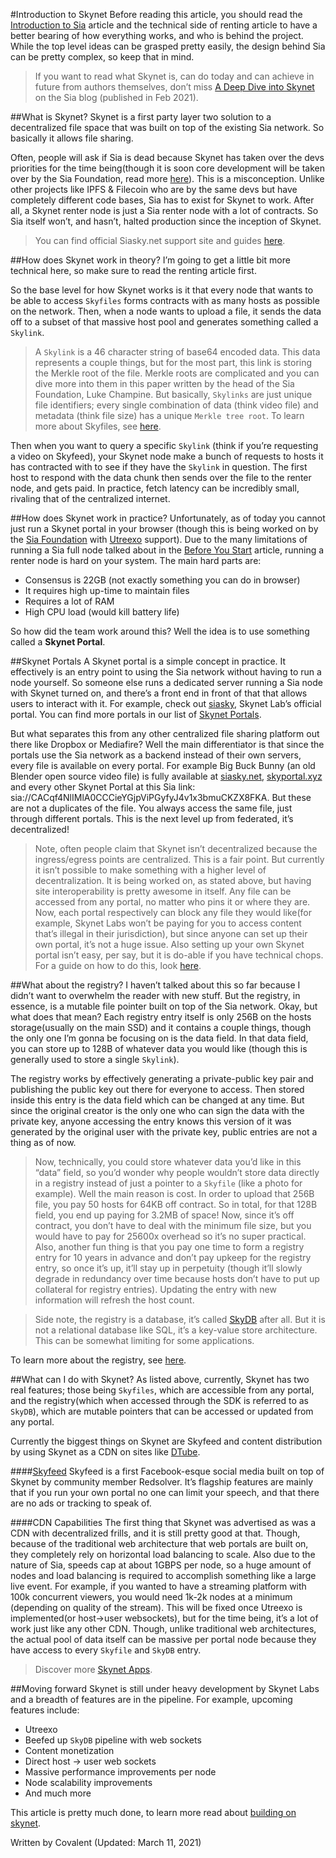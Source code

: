 #Introduction to Skynet
Before reading this article, you should read the [Introduction to Sia]() article and the technical side of renting article to have a better bearing of how everything works, and who is behind the project. While the top level ideas can be grasped pretty easily, the design behind Sia can be pretty complex, so keep that in mind.

>If you want to read what Skynet is, can do today and can achieve in future from authors themselves, don’t miss [A Deep Dive into Skynet](https://blog.sia.tech/a-deep-dive-into-skynet-a0fa037feea) on the Sia blog (published in Feb 2021).

##What is Skynet?
Skynet is a first party layer two solution to a decentralized file space that was built on top of the existing Sia network. So basically it allows file sharing.

Often, people will ask if Sia is dead because Skynet has taken over the devs priorities for the time being(though it is soon core development will be taken over by the Sia Foundation, read more [here]()). This is a misconception. Unlike other projects like IPFS & Filecoin who are by the same devs but have completely different code bases, Sia has to exist for Skynet to work. After all, a Skynet renter node is just a Sia renter node with a lot of contracts. So Sia itself won’t, and hasn’t, halted production since the inception of Skynet.

> You can find official Siasky.net support site and guides [here](https://support.siasky.net).

##How does Skynet work in theory?
I’m going to get a little bit more technical here, so make sure to read the renting article first.

So the base level for how Skynet works is it that every node that wants to be able to access `Skyfiles` forms contracts with as many hosts as possible on the network. Then, when a node wants to upload a file, it sends the data off to a subset of that massive host pool and generates something called a `Skylink`.

>A `Skylink` is a 46 character string of base64 encoded data. This data represents a couple things, but for the most part, this link is storing the Merkle root of the file. Merkle roots are complicated and you can dive more into them in this paper written by the head of the Sia Foundation, Luke Champine. But basically, `Skylinks` are just unique file identifiers; every single combination of data (think video file) and metadata (think file size) has a unique `Merkle tree root`. To learn more about Skyfiles, see [here]().

Then when you want to query a specific `Skylink` (think if you’re requesting a video on Skyfeed), your Skynet node make a bunch of requests to hosts it has contracted with to see if they have the `Skylink` in question. The first host to respond with the data chunk then sends over the file to the renter node, and gets paid. In practice, fetch latency can be incredibly small, rivaling that of the centralized internet.

##How does Skynet work in practice?
Unfortunately, as of today you cannot just run a Skynet portal in your browser (though this is being worked on by the [Sia Foundation]() with [Utreexo](https://forum.sia.tech/t/core-development-utreexo/54/14) support). Due to the many limitations of running a Sia full node talked about in the [Before You Start]() article, running a renter node is hard on your system. The main hard parts are:

- Consensus is 22GB (not exactly something you can do in browser)
- It requires high up-time to maintain files
- Requires a lot of RAM
- High CPU load (would kill battery life)

So how did the team work around this? Well the idea is to use something called a **Skynet Portal**.

##Skynet Portals
A Skynet portal is a simple concept in practice. It effectively is an entry point to using the Sia network without having to run a node yourself. So someone else runs a dedicated server running a Sia node with Skynet turned on, and there’s a front end in front of that that allows users to interact with it. For example, check out [siasky](https://siasky.net), Skynet Lab’s official portal. You can find more portals in our list of [Skynet Portals]().

But what separates this from any other centralized file sharing platform out there like Dropbox or Mediafire? Well the main differentiator is that since the portals use the Sia network as a backend instead of their own servers, every file is available on every portal. For example Big Buck Bunny (an old Blender open source video file) is fully available at [siasky.net](https://siasky.net/CACqf4NlIMlA0CCCieYGjpViPGyfyJ4v1x3bmuCKZX8FKA), [skyportal.xyz](https://skyportal.xyz/CACqf4NlIMlA0CCCieYGjpViPGyfyJ4v1x3bmuCKZX8FKA) and every other Skynet Portal at this Sia link: sia://CACqf4NlIMlA0CCCieYGjpViPGyfyJ4v1x3bmuCKZX8FKA. But these are not a duplicates of the file. You always access the same file, just through different portals. This is the next level up from federated, it’s decentralized!

>Note, often people claim that Skynet isn’t decentralized because the ingress/egress points are centralized. This is a fair point. But currently it isn’t possible to make something with a higher level of decentralization. It is being worked on, as stated above, but having site interoperability is pretty awesome in itself. Any file can be accessed from any portal, no matter who pins it or where they are. Now, each portal respectively can block any file they would like(for example, Skynet Labs won’t be paying for you to access content that’s illegal in their jurisdiction), but since anyone can set up their own portal, it’s not a huge issue. Also setting up your own Skynet portal isn’t easy, per say, but it is do-able if you have technical chops. For a guide on how to do this, look [here](https://github.com/NebulousLabs/skynet-webportal/tree/master/setup-scripts).

##What about the registry?
I haven’t talked about this so far because I didn’t want to overwhelm the reader with new stuff. But the registry, in essence, is a mutable file pointer built on top of the Sia network. Okay, but what does that mean? Each registry entry itself is only 256B on the hosts storage(usually on the main SSD) and it contains a couple things, though the only one I’m gonna be focusing on is the data field. In that data field, you can store up to 128B of whatever data you would like (though this is generally used to store a single `Skylink`).

The registry works by effectively generating a private-public key pair and publishing the public key out there for everyone to access. Then stored inside this entry is the data field which can be changed at any time. But since the original creator is the only one who can sign the data with the private key, anyone accessing the entry knows this version of it was generated by the original user with the private key, public entries are not a thing as of now.

>Now, technically, you could store whatever data you’d like in this “data” field, so you’d wonder why people wouldn’t store data directly in a registry instead of just a pointer to a `Skyfile` (like a photo for example). Well the main reason is cost. In order to upload that 256B file, you pay 50 hosts for 64KB off contract. So in total, for that 128B field, you end up paying for 3.2MB of space! Now, since it’s off contract, you don’t have to deal with the minimum file size, but you would have to pay for 25600x overhead so it’s no super practical. Also, another fun thing is that you pay one time to form a registry entry for 10 years in advance and don’t pay upkeep for the registry entry, so once it’s up, it’ll stay up in perpetuity (though it’ll slowly degrade in redundancy over time because hosts don’t have to put up collateral for registry entries). Updating the entry with new information will refresh the host count.

>Side note, the registry is a database, it’s called [SkyDB]() after all. But it is not a relational database like SQL, it’s a key-value store architecture. This can be somewhat limiting for some applications.

To learn more about the registry, see [here]().

##What can I do with Skynet?
As listed above, currently, Skynet has two real features; those being `Skyfiles`, which are accessible from any portal, and the registry(which when accessed through the SDK is referred to as `SkyDB`), which are mutable pointers that can be accessed or updated from any portal.

Currently the biggest things on Skynet are Skyfeed and content distribution by using Skynet as a CDN on sites like [DTube](https://dtube.video).

####[Skyfeed](skyfeed.hns.siasky.net)
Skyfeed is a first Facebook-esque social media built on top of Skynet by community member Redsolver. It’s flagship features are mainly that if you run your own portal no one can limit your speech, and that there are no ads or tracking to speak of.

####CDN Capabilities
The first thing that Skynet was advertised as was a CDN with decentralized frills, and it is still pretty good at that. Though, because of the traditional web architecture that web portals are built on, they completely rely on horizontal load balancing to scale. Also due to the nature of Sia, speeds cap at about 1GBPS per node, so a huge amount of nodes and load balancing is required to accomplish something like a large live event. For example, if you wanted to have a streaming platform with 100k concurrent viewers, you would need 1k-2k nodes at a minimum (depending on quality of the stream). This will be fixed once Utreexo is implemented(or host→user websockets), but for the time being, it’s a lot of work just like any other CDN. Though, unlike traditional web architectures, the actual pool of data itself can be massive per portal node because they have access to every `Skyfile` and `SkyDB` entry.

>Discover more [Skynet Apps]().

##Moving forward
Skynet is still under heavy development by Skynet Labs and a breadth of features are in the pipeline. For example, upcoming features include:

- Utreexo
- Beefed up `SkyDB` pipeline with web sockets
- Content monetization
- Direct host → user web sockets
- Massive performance improvements per node
- Node scalability improvements
- And much more

This article is pretty much done, to learn more read about [building on skynet]().

Written by Covalent (Updated: March 11, 2021)

